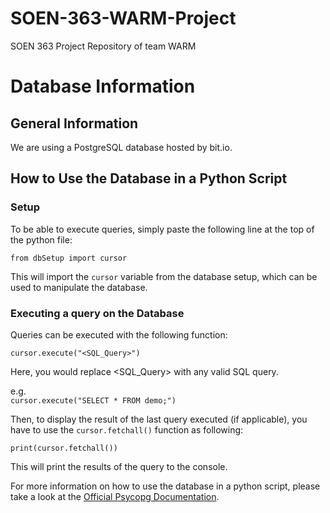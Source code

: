 # SOEN-363-WARM-Project
SOEN 363 Project Repository of team WARM

# Database Information
## General Information
We are using a PostgreSQL database hosted by bit.io.
## How to Use the Database in a Python Script
### Setup
To be able to execute queries, simply paste the following line at the top of the python file:

`from dbSetup import cursor`

This will import the `cursor` variable from the database setup, which can be used to manipulate the database.

### Executing a query on the Database
Queries can be executed with the following function:

`cursor.execute("<SQL_Query>")`

Here, you would replace <SQL_Query> with any valid SQL query.

e.g.\
`cursor.execute("SELECT * FROM demo;")`

Then, to display the result of the last query executed (if applicable), you have to use the `cursor.fetchall()` function as following:

`print(cursor.fetchall())`

This will print the results of the query to the console. 

For more information on how to use the database in a python script, please take a look at the [Official Psycopg Documentation](https://www.psycopg.org/docs/).




